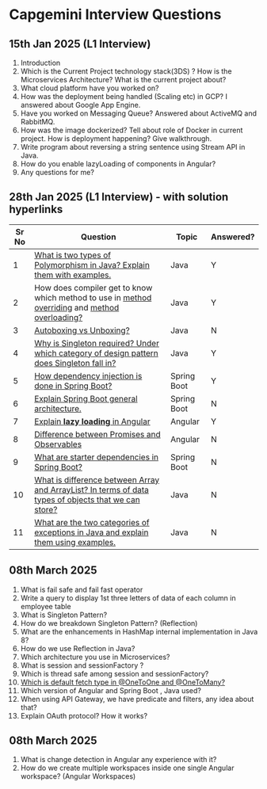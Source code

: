 # Capgemini Interview Questions

## 15th Jan 2025 (L1 Interview) 


1. Introduction
2. Which is the Current Project technology stack(3DS) ? How is the Microservices Architecture? What is the current project about?
3. What cloud platform have you worked on?
4. How was the deployment being handled (Scaling etc) in GCP? I answered about Google App Engine. 
5. Have you worked on Messaging Queue? Answered about ActiveMQ and RabbitMQ.
6. How was the image dockerized? Tell about role of Docker in current project. How is deployment happening? Give walkthrough.
7. Write program about reversing a string sentence using Stream API in Java.
8. How do you enable lazyLoading of components in Angular?
9. Any questions for me?

## 28th Jan 2025 (L1 Interview) - with solution hyperlinks

| Sr No | Question | Topic | Answered? |
|-------|----------|-------|-----------|
| 1 | [What is two types of Polymorphism in Java? Explain them with examples.](https://www.geekster.in/articles/polymorphism-in-java/) | Java | Y |
| 2 | How does compiler get to know which method to use in [method overriding](https://www.geeksforgeeks.org/overriding-in-java/) and [method overloading?](https://www.geeksforgeeks.org/method-overloading-in-java/) | Java | Y | 
| 3 | [Autoboxing vs Unboxing?](https://www.geeksforgeeks.org/autoboxing-unboxing-java/) | Java | N |
| 4 | [Why is Singleton required? Under which category of design pattern does Singleton fall in?](https://www.geeksforgeeks.org/singleton-design-pattern/) | Java | Y |
| 5 | [How dependency injection is done in Spring Boot?](https://www.geeksforgeeks.org/spring-dependency-injection-with-example/) | Spring Boot | Y |
| 6 | [Explain Spring Boot general architecture.](https://www.geeksforgeeks.org/spring-boot-architecture/) | Spring Boot | N |
| 7 | [Explain **lazy loading** in Angular](https://medium.com/@rahul.a1739/router-improvements-and-lazy-loading-in-angular-17-a-detailed-tutorial-55e3b7c988ef) | Angular | Y |
| 8 | [Difference between Promises and Observables](https://medium.com/@nandeepbarochiya/asynchronous-operations-in-angular-promises-vs-observables-bcd019ff03bb) | Angular | N |
| 9 | [What are starter dependencies in Spring Boot?](https://www.baeldung.com/spring-boot-starters) | Spring Boot | N |
| 10 | [What is difference between Array and ArrayList? In terms of data types of objects that we can store?](https://www.geeksforgeeks.org/array-vs-arraylist-in-java/) | Java | N |
| 11 | [What are the two categories of exceptions in Java and explain them using examples.](https://www.geeksforgeeks.org/exceptions-in-java/) | Java | N |

## 08th March 2025

1. What is fail safe and fail fast operator
1. Write a query to display 1st three letters of data of each column in employee table
1. What is Singleton Pattern?
1. How do we breakdown Singleton Pattern? (Reflection)
1. What are the enhancements in HashMap internal implementation in Java 8?
1. How do we use Reflection in Java?
1. Which architecture you use in Microservices?
1. What is session and sessionFactory ?
1. Which is thread safe among session and sessionFactory?
1. [Which is default fetch type in @OneToOne and @OneToMany?](http://stackoverflow.com/questions/26601032/default-fetch-type-for-one-to-one-many-to-one-and-one-to-many-in-hibernate)
1. Which version of Angular and Spring Boot , Java used?
1. When using API Gateway, we have predicate and filters, any idea about that?
1. Explain OAuth protocol? How it works?

## 08th March 2025

1. What is change detection in Angular any experience with it?
1. How do we create multiple workspaces inside one single Angular workspace? (Angular Workspaces)
